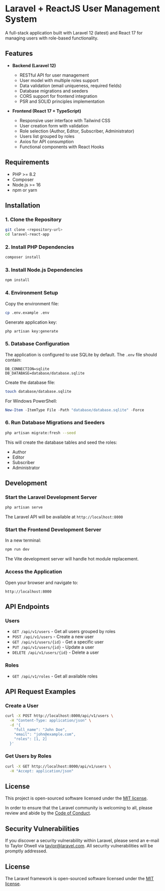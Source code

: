 # Laravel + ReactJS User Management System

A full-stack application built with Laravel 12 (latest) and React 17 for managing users with role-based functionality.

## Features

- **Backend (Laravel 12)**
  - RESTful API for user management
  - User model with multiple roles support
  - Data validation (email uniqueness, required fields)
  - Database migrations and seeders
  - CORS support for frontend integration
  - PSR and SOLID principles implementation

- **Frontend (React 17 + TypeScript)**
  - Responsive user interface with Tailwind CSS
  - User creation form with validation
  - Role selection (Author, Editor, Subscriber, Administrator)
  - Users list grouped by roles
  - Axios for API consumption
  - Functional components with React Hooks

## Requirements

- PHP >= 8.2
- Composer
- Node.js >= 16
- npm or yarn

## Installation

### 1. Clone the Repository

```bash
git clone <repository-url>
cd laravel-react-app
```

### 2. Install PHP Dependencies

```bash
composer install
```

### 3. Install Node.js Dependencies

```bash
npm install
```

### 4. Environment Setup

Copy the environment file:
```bash
cp .env.example .env
```

Generate application key:
```bash
php artisan key:generate
```

### 5. Database Configuration

The application is configured to use SQLite by default. The `.env` file should contain:

```env
DB_CONNECTION=sqlite
DB_DATABASE=database/database.sqlite
```

Create the database file:
```bash
touch database/database.sqlite
```

For Windows PowerShell:
```powershell
New-Item -ItemType File -Path "database/database.sqlite" -Force
```

### 6. Run Database Migrations and Seeders

```bash
php artisan migrate:fresh --seed
```

This will create the database tables and seed the roles:
- Author
- Editor
- Subscriber
- Administrator

## Development

### Start the Laravel Development Server

```bash
php artisan serve
```

The Laravel API will be available at `http://localhost:8000`

### Start the Frontend Development Server

In a new terminal:
```bash
npm run dev
```

The Vite development server will handle hot module replacement.

### Access the Application

Open your browser and navigate to:
```
http://localhost:8000
```

## API Endpoints

### Users
- `GET /api/v1/users` - Get all users grouped by roles
- `POST /api/v1/users` - Create a new user
- `GET /api/v1/users/{id}` - Get a specific user
- `PUT /api/v1/users/{id}` - Update a user
- `DELETE /api/v1/users/{id}` - Delete a user

### Roles
- `GET /api/v1/roles` - Get all available roles

## API Request Examples

### Create a User

```bash
curl -X POST http://localhost:8000/api/v1/users \
  -H "Content-Type: application/json" \
  -d '{
    "full_name": "John Doe",
    "email": "john@example.com",
    "roles": [1, 2]
  }'
```

### Get Users by Roles

```bash
curl -X GET http://localhost:8000/api/v1/users \
  -H "Accept: application/json"
```

## License

This project is open-sourced software licensed under the [MIT license](https://opensource.org/licenses/MIT).

In order to ensure that the Laravel community is welcoming to all, please review and abide by the [Code of Conduct](https://laravel.com/docs/contributions#code-of-conduct).

## Security Vulnerabilities

If you discover a security vulnerability within Laravel, please send an e-mail to Taylor Otwell via [taylor@laravel.com](mailto:taylor@laravel.com). All security vulnerabilities will be promptly addressed.

## License

The Laravel framework is open-sourced software licensed under the [MIT license](https://opensource.org/licenses/MIT).

